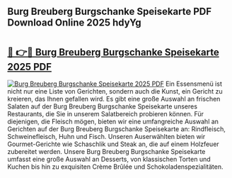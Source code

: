 ## Burg Breuberg Burgschanke Speisekarte PDF Download Online 2025 hdyYg

# <h2><a href="http://gcdh4w7.nevu.top/?p=Burg+Breuberg+Burgschanke+Speisekarte">🔗 👉🔴 Burg Breuberg Burgschanke Speisekarte 2025 PDF</a></h2>

[![Burg Breuberg Burgschanke Speisekarte 2025 PDF](https://i.imgur.com/dBaPXMq.png)](http://gcdh4w7.nevu.top/?p=Burg+Breuberg+Burgschanke+Speisekarte)
Ein Essensmenü ist nicht nur eine Liste von Gerichten, sondern auch die Kunst, ein Gericht zu kreieren, das Ihnen gefallen wird. Es gibt eine große Auswahl an frischen Salaten auf der Burg Breuberg Burgschanke Speisekarte unseres Restaurants, die Sie in unserem Salatbereich probieren können. Für diejenigen, die Fleisch mögen, bieten wir eine umfangreiche Auswahl an Gerichten auf der Burg Breuberg Burgschanke Speisekarte an: Rindfleisch, Schweinefleisch, Huhn und Fisch. Unseren Auserwählten bieten wir Gourmet-Gerichte wie Schaschlik und Steak an, die auf einem Holzfeuer zubereitet werden. Unsere Burg Breuberg Burgschanke Speisekarte umfasst eine große Auswahl an Desserts, von klassischen Torten und Kuchen bis hin zu exquisiten Crème Brûlée und Schokoladenspezialitäten.
